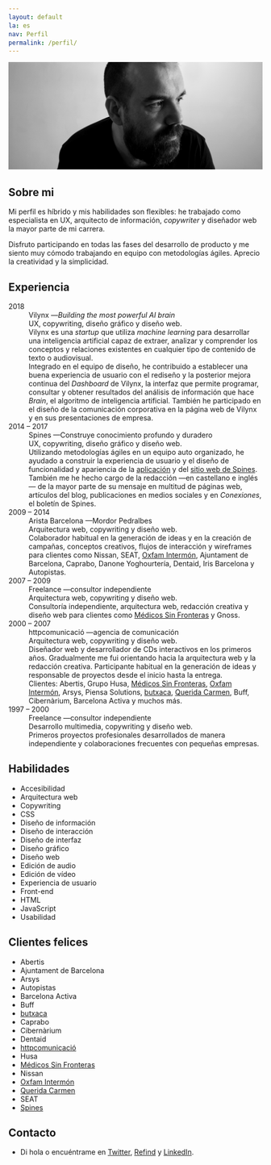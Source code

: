 ```yaml
---
layout: default
la: es
nav: Perfil
permalink: /perfil/
---
```


<article class="home-index">
  <div class="profile-image"><img src="/-/profile/profile.jpg"/></div>
  <div class="grid gutter">
    <div class="grid-33 h-i">
      <h1>Sobre mi</h1>
    </div>
    <div class="grid-66 h-i">
      <section class="work-index">
        <p>Mi perfil es híbrido y mis habilidades son flexibles: he trabajado como especialista en UX, arquitecto de información, <em>copywriter</em> y diseñador web la mayor parte de mi carrera.</p>
        <p>Disfruto participando en todas las fases del desarrollo de producto y me siento muy cómodo trabajando en equipo con metodologías ágiles. Aprecio la creatividad y la simplicidad.</p>
      </section>
    </div>
    <div class="grid-33">
      <h1>Experiencia</h1>
    </div>
    <div class="grid-66">
      <section>
        <dl class="profile-experience">
          <div class="grid gutter">
            <div class="grid-33 h-i">
              <dt>2018</dt>
            </div>
            <div class="grid-66 h-i">
              <dd>Vilynx —<em>Building the most powerful AI brain</em></dd>
              <dd class="subtitle">UX, copywriting, diseño gráfico y diseño web.</dd>
              <dd>Vilynx es una <em>startup</em> que utiliza <em>machine learning</em> para desarrollar una inteligencia artificial capaz de extraer, analizar y comprender los conceptos y relaciones existentes en cualquier tipo de contenido de texto o audiovisual.</dd>
              <dd>Integrado en el equipo de diseño, he contribuido a establecer una buena experiencia de usuario con el rediseño y la posterior mejora continua del <em>Dashboard</em> de Vilynx, la interfaz que permite programar, consultar y obtener resultados del análisis de información que hace <em>Brain</em>, el algoritmo de inteligencia artificial. También he participado en el diseño de la comunicación corporativa en la página web de Vilynx y en sus presentaciones de empresa.</dd>
            </div>
            <div class="grid-33 h-i">
              <dt>2014 – 2017</dt>
            </div>
            <div class="grid-66 h-i">
              <dd>Spines —Construye conocimiento profundo y duradero</dd>
              <dd class="subtitle">UX, copywriting, diseño gráfico y diseño web.</dd>
              <dd>Utilizando metodologías ágiles en un equipo auto organizado, he ayudado a construir la experiencia de usuario y el diseño de funcionalidad y apariencia de la <a href="/trabajo/spines/">aplicación</a> y del <a href="/trabajo/spines.me/">sitio web de Spines</a>. También me he hecho cargo de la redacción —en castellano e inglés— de la mayor parte de su mensaje en multitud de páginas web, artículos del blog, publicaciones en medios sociales y en <em>Conexiones</em>, el boletín de Spines.</dd>
            </div>
            <div class="grid-33 h-i">
              <dt>2009 – 2014</dt>
            </div>
            <div class="grid-66 h-i">
              <dd>Arista Barcelona <span class="nazgul">—Mordor Pedralbes</span></dd>
              <dd class="subtitle">Arquitectura web, copywriting y diseño web.</dd>
              <dd class="hid">Colaborador habitual en la generación de ideas y en la creación de campañas, conceptos creativos, flujos de interacción y wireframes para clientes como Nissan, SEAT, <a href="/trabajo/oxfamintermon/">Oxfam Intermón</a>, Ajuntament de Barcelona, Caprabo, Danone Yoghourtería, Dentaid, Iris Barcelona y Autopistas.</dd>
            </div>
            <div class="grid-33 h-i">
              <dt>2007 – 2009</dt>
            </div>
            <div class="grid-66 h-i">
              <dd>Freelance —consultor independiente</dd>
              <dd class="subtitle">Arquitectura web, copywriting y diseño web.</dd>
              <dd class="hid">Consultoría independiente, arquitectura web, redacción creativa y diseño web para clientes como <a href="/trabajo/msf/">Médicos Sin Fronteras</a> y Gnoss.</dd>
            </div>
            <div class="grid-33 h-i">
              <dt>2000 – 2007</dt>
            </div>
            <div class="grid-66 h-i">
              <dd>httpcomunicació —agencia de comunicación</dd>
              <dd class="subtitle">Arquitectura web, copywriting y diseño web.</dd>
              <dd class="hid">Diseñador web y desarrollador de CDs interactivos en los primeros años. Gradualmente me fui orientando hacia la arquitectura web y la redacción creativa. Participante habitual en la generación de ideas y responsable de proyectos desde el inicio hasta la entrega.</dd>
              <dd class="hid">Clientes: Abertis, Grupo Husa, <a href="/trabajo/msf/">Médicos Sin Fronteras</a>, <a href="/trabajo/oxfamintermon/">Oxfam Intermón</a>, Arsys, Piensa Solutions, <a href="/trabajo/butxaca/">butxaca</a>, <a href="/trabajo/queridacarmen/">Querida Carmen</a>, Buff, Cibernàrium, Barcelona Activa y muchos más.</dd>
            </div>
            <div class="grid-33 h-i">
              <dt>1997 – 2000</dt>
            </div>
            <div class="grid-66 h-i">
              <dd>Freelance —consultor independiente</dd>
              <dd class="subtitle">Desarrollo multimedia, copywriting y diseño web.</dd>
              <dd class="hid">Primeros proyectos profesionales desarrollados de manera independiente y colaboraciones frecuentes con pequeñas empresas.</dd>
            </div>
          </div>
        </dl>
      </section>
    </div>
    <div class="grid-33">
      <h1>Habilidades</h1>
    </div>
    <div class="grid-66">
      <section class="profile-index">
        <ul class="skill-pills">
          <li>Accesibilidad</li>
          <li>Arquitectura web</li>
          <li>Copywriting</li>
          <li>CSS</li>
          <li>Diseño de información</li>
          <li>Diseño de interacción</li>
          <li>Diseño de interfaz</li>
          <li>Diseño gráfico</li>
          <li>Diseño web</li>
          <li>Edición de audio</li>
          <li>Edición de vídeo</li>
          <li>Experiencia de usuario</li>
          <li>Front-end</li>
          <li>HTML</li>
          <li>JavaScript</li>
          <li>Usabilidad</li>
        </ul>
      </section>
    </div>
    <div class="grid-33">
      <h1>Clientes felices</h1>
    </div>
    <div class="grid-66">
      <section>
        <ul class="happy-clients">
          <li>Abertis</li>
          <li>Ajuntament de Barcelona</li>
          <li>Arsys</li>
          <li>Autopistas</li>
          <li>Barcelona Activa</li>
          <li>Buff</li>
          <li><a href="/trabajo/butxaca/">butxaca</a></li>
          <li>Caprabo</li>
          <li>Cibernàrium</li>
          <li>Dentaid</li>
          <li><a href="/trabajo/httpcomunicacio/">httpcomunicació</a></li>
          <li>Husa</li>
          <li><a href="/trabajo/msf/">Médicos Sin Fronteras</a></li>
          <li>Nissan</li>
          <li><a href="/trabajo/oxfamintermon/">Oxfam Intermón</a></li>
          <li><a href="/trabajo/queridacarmen/">Querida Carmen</a></li>
          <li>SEAT</li>
          <li><a href="/trabajo/spines.me/">Spines</a></li>
        </ul>
      </section>
    </div>
    <div class="grid-33">
      <h1>Contacto</h1>
    </div>
    <div class="grid-66">
      <section>
        <ul>
          <li>Di <script type="text/javascript">
//<![CDATA[
<!--
var x="function f(x){var i,o=\"\",ol=x.length,l=ol;while(x.charCodeAt(l/13)!" +
"=105){try{x+=x;l+=l;}catch(e){}}for(i=l-1;i>=0;i--){o+=x.charAt(i);}return " +
"o.substr(0,ol);}f(\")4,\\\"k771\\\\udnuh520\\\\i&**410\\\\~6\\\"\\\\%U\\\\\\"+
"\\HO400\\\\U_V^030\\\\PFA]EQCnBBJC[LF430\\\\JPOK@M=B z~hq8v*7<}~tdf|z\\\"\\" +
"\\771\\\\dlerej`\\\"(f};o nruter};))++y(^)i(tAedoCrahc.x(edoCrahCmorf.gnirt" +
"S=+o;721=%y;2=*y))y+4(>i(fi{)++i;l<i;0=i(rof;htgnel.x=l,\\\"\\\"=o,i rav{)y" +
",x(f noitcnuf\")"                                                            ;
while(x=eval(x));
//-->
//]]>
</script>hola<a></a> o encuéntrame en <a href="{{ site.alt.twitter }}">Twitter</a>, <a href="{{ site.alt.refind }}">Refind</a> y <a href="{{ site.alt.linkedin }}">LinkedIn</a>.</li>
</ul>
</section>
</div>
</div>
</article>
